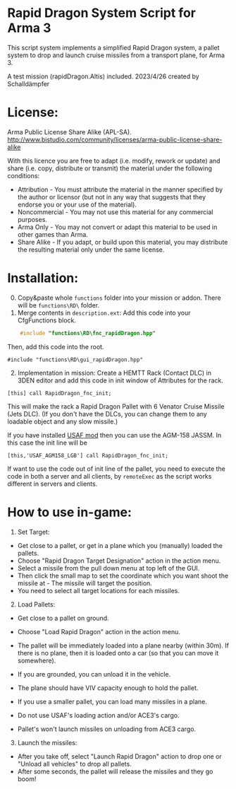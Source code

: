 # Rapid Dragon System Script for Arma 3
This script system implements a simplified Rapid Dragon system, a pallet system to drop and launch cruise missiles from a transport plane, for Arma 3.

A test mission (rapidDragon.Altis) included.
2023/4/26 created by Schalldämpfer

# License:
Arma Public License Share Alike (APL-SA).
http://www.bistudio.com/community/licenses/arma-public-license-share-alike

With this licence you are free to adapt (i.e. modify, rework or update) and share (i.e. copy, distribute or transmit) the material under the following conditions:
* Attribution - You must attribute the material in the manner specified by the author or licensor (but not in any way that suggests that they endorse you or your use of the material).
* Noncommercial - You may not use this material for any commercial purposes.
* Arma Only - You may not convert or adapt this material to be used in other games than Arma.
* Share Alike - If you adapt, or build upon this material, you may distribute the resulting material only under the same license.

# Installation:
0. Copy&paste whole `functions` folder into your mission or addon.
There will be `functions\RD\` folder.
1. Merge contents in `description.ext`:
Add this code into your CfgFunctions block.
```cpp
	#include "functions\RD\fnc_rapidDragon.hpp"
```
Then, add this code into the root.
```sqf
#include "functions\RD\gui_rapidDragon.hpp"
```

2. Implementation in mission:
Create a HEMTT Rack (Contact DLC) in 3DEN editor and add this code in init window of Attributes for the rack.
```sqf
[this] call RapidDragon_fnc_init;
```
This will make the rack a Rapid Dragon Pallet with 6 Venator Cruise Missile (Jets DLC).
(If you don't have the DLCs, you can change them to any loadable object and any slow missile.)

If you have installed [USAF mod](https://steamcommunity.com/workshop/filedetails/?id=2397360831) then you can use the AGM-158 JASSM.
In this case the init line will be
```sqf
[this,'USAF_AGM158_LGB'] call RapidDragon_fnc_init;
```

If want to use the code out of init line of the pallet, 
you need to execute the code in both a server and all clients, 
by `remoteExec` as the script works different in servers and clients.

# How to use in-game:
1. Set Target:
* Get close to a pallet, or get in a plane which you (manually) loaded the pallets.
* Choose "Rapid Dragon Target Designation" action in the action menu.
* Select a missile from the pull down menu at top left of the GUI.
* Then click the small map to set the coordinate which you want shoot the missile at - The missile will target the position.
* You need to select all target locations for each missiles.

2. Load Pallets:
* Get close to a pallet on ground.
* Choose "Load Rapid Dragon" action in the action menu.
* The pallet will be immediately loaded into a plane nearby (within 30m). If there is no plane, then it is loaded onto a car (so that you can move it somewhere).
* If you are grounded, you can unload it in the vehicle.

* The plane should have VIV capacity enough to hold the pallet.
* If you use a smaller pallet, you can load many missiles in a plane.

* Do not use USAF's loading action and/or ACE3's cargo.
* Pallet's won't launch missiles on unloading from ACE3 cargo.

3. Launch the missiles:
* After you take off, select "Launch Rapid Dragon" action to drop one or "Unload all vehicles" to drop all pallets.
* After some seconds, the pallet will release the missiles and they go boom!
